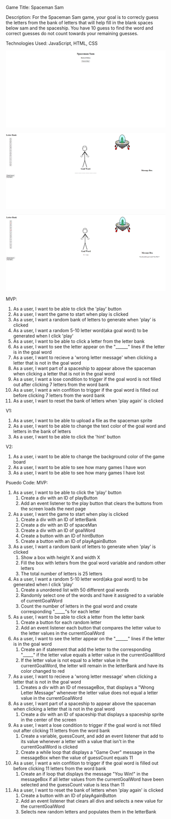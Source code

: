 Game Title: Spaceman Sam


Description: For the Spaceman Sam game, your goal is to correcly guess the letters from the bank of letters that will help fill in the blank spaces below sam and the spaceship. You have 10 guess to find the word and correct guesses do not count towards your remaining guesses. 

Technologies Used: JavaScript, HTML, CSS

![Home Page](/Imgs/Spaceman_Home_Page.png)

![Starting Game Screen](/Imgs/Spaceman_Game_Screen_Start.png)

![Ending Game Screen](/Imgs/Spaceman_Game_Screen_End.png)



MVP:
1. As a user, I want to be able to click the 'play' button
2. As a user, I want the game to start when play is clicked
3. As a user, I want a random bank of letters to generate when 'play' is clicked
4. As a user, I want a random 5-10 letter word(aka goal word) to be generated when I click 'play'
5. As a user, I want to be able to click a letter from the letter bank 
6. As a user, I want to see the letter appear on the "______" lines if the letter is in the goal word
7. As a user, I want to recieve a 'wrong letter message' when clicking a letter that is not in the goal word
8. As a user, I want part of a spaceship to appear above the spaceman when clicking a letter that is not in the goal word
9. As a user, I want a lose condition to trigger if the goal word is not filled out after clicking 7 letters from the word bank
10. As a user, I want a win confition to trigger if the goal word is filled out before clicking 7 letters from the word bank
11. As a user, I want to reset the bank of letters when 'play again' is clicked

V1:
1. As a user, I want to be able to upload a file as the spaceman sprite
2. As a user, I want to be able to change the text color of the goal word and letters in the bank of letters
3. As a user, I want to be able to click the 'hint' button

V2:
1. As a user, i want to be able to change the background color of the game board
2. As a user, I want to be able to see how many games I have won
3. As a user, I want to be able to see how many games I have lost

Psuedo Code:
MVP:
1. As a user, I want to be able to click the 'play' button
    1. Create a div with an ID of playButton
    2. Add an event listener to the play button that clears the buttons from the screen loads the next page
2. As a user, I want the game to start when play is clicked
    1. Create a div with an ID of letterBank
    2. Create a div with an ID of spaceMan
    3. Create a div with an ID of goalWord
    4. Create a button with an ID of hintButton
    5. Create a button with an ID of playAgainButton
3. As a user, I want a random bank of letters to generate when 'play' is clicked
    1. Show a box with height X and width X
    2. Fill the box with letters from the goal word variable and random other letters
    3. The total number of letters is 25 letters
4. As a user, I want a random 5-10 letter word(aka goal word) to be generated when I click 'play'
    1. Create a unordered list with 50 different goal words
    2. Randomly select one of the words and have it assigned to a variable of currentGoalWord
    3. Count the number of letters in the goal word and create corresponding "_____"s for each letter
5. As a user, I want to be able to click a letter from the letter bank 
    1. Create a button for each random letter
    2. Add an event listener each button that compares the letter value to the letter values in the currentGoalWord
6. As a user, I want to see the letter appear on the "______" lines if the letter is in the goal word
    1. Create an if statement that add the letter to the corresponding "_____" if the letter value equals a letter value in the currentGoalWord
    2. If the letter value is not equal to a letter value in the currentGoalWord, the letter will remain in the letterBank and have its color changed to red
7. As a user, I want to recieve a 'wrong letter message' when clicking a letter that is not in the goal word
    1. Creates a div with an ID of messageBox, that displays a "Wrong Letter Message" whenever the letter value does not equal a letter value in the currentGoalWord
8. As a user, I want part of a spaceship to appear above the spaceman when clicking a letter that is not in the goal word
    1. Create a div with an ID of spaceship that displays a spaceship sprite in the center of the screen
9. As a user, I want a lose condition to trigger if the goal word is not filled out after clicking 11 letters from the word bank
    1. Create a variable, guessCount, and add an event listener that add to its value whenever a letter with a value that isn't in the currentGoalWord is clicked
    2. Create a while loop that displays a "Game Over" message in the messageBox when the value of guessCount equals 11
10. As a user, I want a win confition to trigger if the goal word is filled out before clicking 11 letters from the word bank
    1. Create an if loop that displays the message "You Win!" in the messageBox if all letter values from the currentGoalWord have been selected and the guessCount value is less than 11
11. As a user, I want to reset the bank of letters when 'play again' is clicked
    1. Create a button with an ID of playAgainButton
    2. Add an event listener that clears all divs and selects a new value for the currentGoalWord
    3. Selects new random letters and populates them in the letterBank
